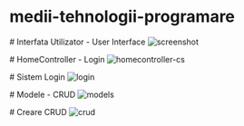 ﻿# medii-tehnologii-programare
 
﻿# Interfata Utilizator - User Interface
![screenshot](https://user-images.githubusercontent.com/17165922/52135097-bacf5d00-264d-11e9-9c3c-6a07f8b67cf3.JPG)

﻿# HomeController - Login
![homecontroller-cs](https://user-images.githubusercontent.com/17165922/52135100-bacf5d00-264d-11e9-96f2-2b3c8c2b394a.JPG)


﻿# Sistem Login
![login](https://user-images.githubusercontent.com/17165922/52135101-bacf5d00-264d-11e9-9255-2e52bd3e08cb.JPG)

﻿# Modele - CRUD
![models](https://user-images.githubusercontent.com/17165922/52135095-ba36c680-264d-11e9-8d04-242a097c2331.JPG)

﻿# Creare CRUD
![crud](https://user-images.githubusercontent.com/17165922/52135098-bacf5d00-264d-11e9-8e8a-e2c8ceccc37e.JPG)
